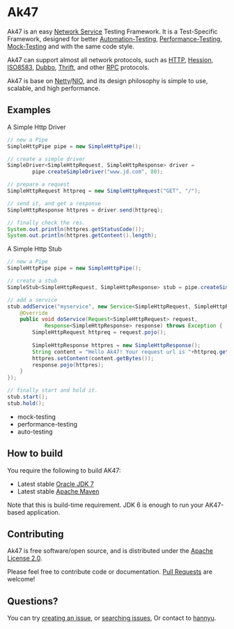 Ak47 
=========

Ak47 is an easy [Network Service](http://en.wikipedia.org/wiki/Network_service) Testing Framework. It is a Test-Specific Framework, designed for better [Automation-Testing](http://en.wikipedia.org/wiki/Test_automation), [Performance-Testing](http://en.wikipedia.org/wiki/Performance_testing), [Mock-Testing](http://en.wikipedia.org/wiki/Mock_object) and with the same code style.

Ak47 can support almost all network protocols, such as [HTTP](http://en.wikipedia.org/wiki/Hypertext_Transfer_Protocol), [Hession](http://hessian.caucho.com/), [ISO8583](http://en.wikipedia.org/wiki/ISO_8583), [Dubbo](https://github.com/alibaba/dubbo), [Thrift](https://thrift.apache.org/), and other [RPC](http://en.wikipedia.org/wiki/Remote_procedure_call) protocols. 

Ak47 is base on [Netty](http://netty.io)/[NIO](http://en.wikipedia.org/wiki/Non-blocking_I/O_(Java)), and its design philosophy is simple to use, scalable, and high performance.



## Examples
A Simple Http Driver
```java
// new a Pipe
SimpleHttpPipe pipe = new SimpleHttpPipe();

// create a simple driver
SimpleDriver<SimpleHttpRequest, SimpleHttpResponse> driver = 
        pipe.createSimpleDriver("www.jd.com", 80);

// prepare a request
SimpleHttpRequest httpreq = new SimpleHttpRequest("GET", "/");

// send it, and get a response
SimpleHttpResponse httpres = driver.send(httpreq);

// finally check the res.
System.out.println(httpres.getStatusCode());
System.out.println(httpres.getContent().length);
```
A Simple Http Stub
```java
// new a Pipe
SimpleHttpPipe pipe = new SimpleHttpPipe();

// create a stub
SimpleStub<SimpleHttpRequest, SimpleHttpResponse> stub = pipe.createSimpleStub(8055);

// add a service
stub.addService("myservice", new Service<SimpleHttpRequest, SimpleHttpResponse>(){
    @Override
    public void doService(Request<SimpleHttpRequest> request,
            Response<SimpleHttpResponse> response) throws Exception {
        SimpleHttpRequest httpreq = request.pojo();
        
        SimpleHttpResponse httpres = new SimpleHttpResponse();
        String content = "Hello Ak47! Your request url is "+httpreq.getUrl();
        httpres.setContent(content.getBytes());
        response.pojo(httpres);
    }
});

// finally start and hold it.
stub.start();
stub.hold();
```


- mock-testing
- performance-testing
- auto-testing


## How to build

You require the following to build AK47:

* Latest stable [Oracle JDK 7](http://www.oracle.com/technetwork/java/)
* Latest stable [Apache Maven](http://maven.apache.org/)

Note that this is build-time requirement.  JDK 6 is enough to run your AK47-based application.



## Contributing 

Ak47 is free software/open source, and is distributed under the [Apache License 2.0](http://www.apache.org/licenses/LICENSE-2.0).

Please feel free to contribute code or documentation. [Pull Requests](https://help.github.com/articles/using-pull-requests/) are welcome!


## Questions?

You can try [creating an issue](https://help.github.com/articles/creating-an-issue/), or 
[searching issues](https://help.github.com/articles/searching-issues/), Or contact to [hannyu](https://github.com/hannyu).

